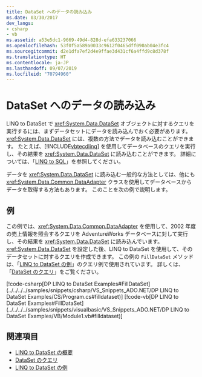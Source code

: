 ```yaml
---
title: DataSet へのデータの読み込み
ms.date: 03/30/2017
dev_langs:
- csharp
- vb
ms.assetid: a53e5dc1-9669-49d4-828d-efa633237066
ms.openlocfilehash: 53f0f5a589a0033c9612f0465dff090ab04e3fc4
ms.sourcegitcommit: d2e1dfa7ef2d4e9ffae3d431cf6a4ffd9c8d378f
ms.translationtype: HT
ms.contentlocale: ja-JP
ms.lasthandoff: 09/07/2019
ms.locfileid: "70794960"
---
```

# <a name="loading-data-into-a-dataset"></a>DataSet へのデータの読み込み
LINQ to DataSet で <xref:System.Data.DataSet> オブジェクトに対するクエリを実行するには、まずデータセットにデータを読み込んでおく必要があります。 <xref:System.Data.DataSet> には、複数の方法でデータを読み込むことができます。 たとえば、[!INCLUDE[vbtecdlinq](../../../../includes/vbtecdlinq-md.md)] を使用してデータベースのクエリを実行し、その結果を <xref:System.Data.DataSet> に読み込むことができます。 詳細については、「[LINQ to SQL](./sql/linq/index.md)」を参照してください。  
  
 データを <xref:System.Data.DataSet> に読み込む一般的な方法としては、他にも <xref:System.Data.Common.DataAdapter> クラスを使用してデータベースからデータを取得する方法もあります。 このことを次の例で説明します。  
  
## <a name="example"></a>例  
 この例では、<xref:System.Data.Common.DataAdapter> を使用して、2002 年度の売上情報を照会するクエリを AdventureWorks データベースに対して実行し、その結果を <xref:System.Data.DataSet> に読み込んでいます。 <xref:System.Data.DataSet> を設定した後、LINQ to DataSet を使用して、そのデータセットに対するクエリを作成できます。 この例の `FillDataSet` メソッドは、「[LINQ to DataSet の例](linq-to-dataset-examples.md)」のクエリ例で使用されています。 詳しくは、「[DataSet のクエリ](querying-datasets-linq-to-dataset.md)」をご覧ください。  
  
 [!code-csharp[DP LINQ to DataSet Examples#FillDataSet](../../../../samples/snippets/csharp/VS_Snippets_ADO.NET/DP LINQ to DataSet Examples/CS/Program.cs#filldataset)]
 [!code-vb[DP LINQ to DataSet Examples#FillDataSet](../../../../samples/snippets/visualbasic/VS_Snippets_ADO.NET/DP LINQ to DataSet Examples/VB/Module1.vb#filldataset)]  
  
## <a name="see-also"></a>関連項目

- [LINQ to DataSet の概要](linq-to-dataset-overview.md)
- [DataSet のクエリ](querying-datasets-linq-to-dataset.md)
- [LINQ to DataSet の例](linq-to-dataset-examples.md)
